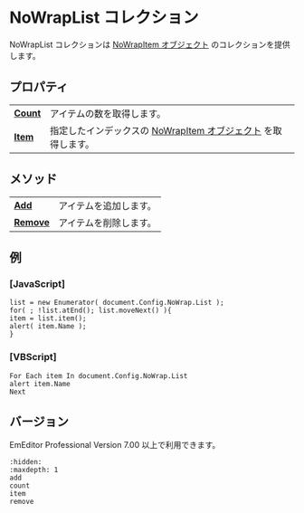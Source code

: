 # NoWrapList コレクション

NoWrapList コレクションは [NoWrapItem オブジェクト](../no_wrap_item/index) のコレクションを提供します。

## プロパティ

|     |     |
| --- | --- |
| **[Count](count)** | アイテムの数を取得します。 |
| **[Item](item)** | 指定したインデックスの [NoWrapItem オブジェクト](../no_wrap_item/index) を取得します。 |

## メソッド

|     |     |
| --- | --- |
| **[Add](add)** | アイテムを追加します。 |
| **[Remove](remove)** | アイテムを削除します。 |

## 例

### \[JavaScript\]

```
list = new Enumerator( document.Config.NoWrap.List );
for( ; !list.atEnd(); list.moveNext() ){
item = list.item();
alert( item.Name );
}
```

### \[VBScript\]

```
For Each item In document.Config.NoWrap.List
alert item.Name
Next
```

## バージョン

EmEditor Professional Version 7.00 以上で利用できます。


```{toctree}
:hidden:
:maxdepth: 1
add
count
item
remove
```

